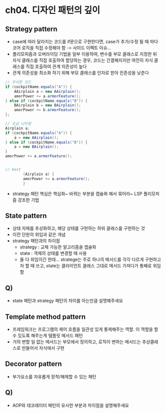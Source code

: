 # ch04. 디자인 패턴의 깊이
## Strategy pattern
* case에 따라 달라지는 코드를 if문으로 구현한다면, case가 추가/수정 될 때 마다 코어 로직을 직접 수정해야 함 -> 사이드 이펙트 이슈...
* 폴리모피즘과 오버라이딩 기법을 일부 이용하여, 변수를 부모 클래스로 지정한 뒤 자식 클래스를 직접 호출하여 할당하는 경우, 코드는 간결해지지만 여전히 자식 클래스를 직접 호출하여 관계 의존성이 높다
* 관계 의존성을 최소화 하기 위해 부모 클래스를 인자로 받아 읜존성을 낮춘다

```java
// 무식한 코드
if (cockpitName.equals("A")) {
    AAirplain a = new AAirplain();
    amorPower += a.armorFeature();
} else if (cockpitName.equals("B")) {
    BAirplain b = new BAirplain();
    amorPower += b.armorFeature();
};

// 조금 나아짐
Airplain a;
if (cockpitName.equals("A")) {
    a = new AAirplain();
} else if (cockpitName.equals("B")) {
    a = new BAirplain();
}
amorPower += a.armorFeature();


// best
        (Airplain a) {
        amorPower += a.armorFeature();
        }

```
* strategy 패턴 핵심은 핵심화~ 바뀌는 부분을 캡슐화 해서 묶어라~ LSP 폴리모피즘 강조한 기법

## State pattern
* 상태 자체를 추상화하고, 해당 상태를 구현하는 하위 클래스를 구현하는 것
* 이전 단원의 위임과 같은 개념
* strategy 패턴과의 차이점
    * strategy : 교체 가능한 알고리즘을 캡슐화
    * state : 객체의 상태를 변경할 때 사용
    * 둘 다 위임이긴 한데... stratege는 주로 하나의 메서드를 각각 다르게 구현하고자 할 때 쓰고, state는 클라이언트 클래스 그대로 메서드 가져다가 통째로 위임함

## Q)
* state 패턴과 strategy 패턴의 차이를 아는만큼 설명해주세요

## Template method pattern
* 프레임워크는 프로그램의 제어 흐름을 일관성 있게 통제해주는 역할. 이 역할을 할 수 있도록 해주는게 템플릿 메서드 패턴
* 거의 변할 일 없는 메서드는 부모에서 정의하고, 로직이 변하는 메서드는 추상클래스로 만들어서 자식에서 구현

## Decorator pattern
* 부가요소를 자유롭게 장착/해제할 수 있는 패턴

## Q)
* AOP와 데코레이터 패턴의 유사한 부분과 차이점을 설명해주세요
